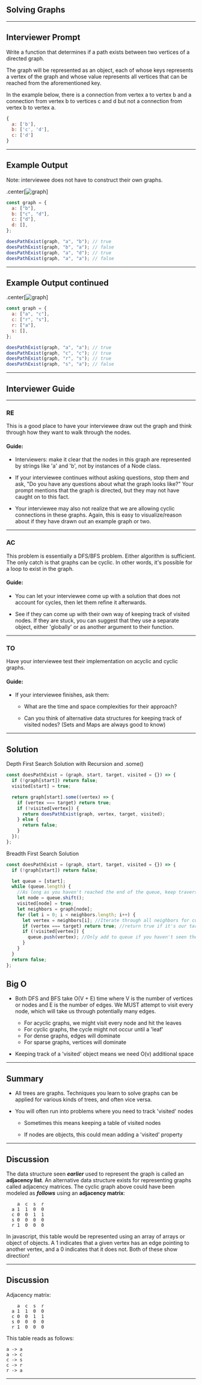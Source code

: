 ## Solving Graphs

---

## Interviewer Prompt

Write a function that determines if a path exists between two vertices of a directed graph.

The graph will be represented as an object, each of whose keys represents a vertex of the graph and whose value represents all vertices that can be reached from the aforementioned key.

In the example below, there is a connection from vertex a to vertex b and a connection from vertex b to vertices c and d but not a connection from vertex b to vertex a.

```javascript
{
  a: ['b'],
  b: ['c', 'd'],
  c: ['d']
}
```

---

## Example Output

Note: interviewee does not have to construct their own graphs.

.center[![graph](https://i.imgur.com/uqyXmfh.png)]

```javascript
const graph = {
  a: ["b"],
  b: ["c", "d"],
  c: ["d"],
  d: [],
};

doesPathExist(graph, "a", "b"); // true
doesPathExist(graph, "b", "a"); // false
doesPathExist(graph, "a", "d"); // true
doesPathExist(graph, "a", "a"); // false
```

---

## Example Output continued

.center[![graph](https://i.imgur.com/ehvb9qx.png)]

```javascript
const graph = {
  a: ["a", "c"],
  c: ["r", "s"],
  r: ["a"],
  s: [],
};

doesPathExist(graph, "a", "a"); // true
doesPathExist(graph, "c", "c"); // true
doesPathExist(graph, "r", "s"); // true
doesPathExist(graph, "s", "a"); // false
```

---

## Interviewer Guide

---

### RE

This is a good place to have your interviewee draw out the graph and think through how they want to walk through the nodes.

#### Guide:

- Interviewers: make it clear that the nodes in this graph are represented by strings like 'a' and 'b', not by instances of a Node class.

- If your interviewee continues without asking questions, stop them and ask, "Do you have any questions about what the graph looks like?" Your prompt mentions that the graph is directed, but they may not have caught on to this fact.

- Your interviewee may also not realize that we are allowing cyclic connections in these graphs. Again, this is easy to visualize/reason about if they have drawn out an example graph or two.

---

### AC

This problem is essentially a DFS/BFS problem. Either algorithm is sufficient. The only catch is that graphs can be cyclic. In other words, it's possible for a loop to exist in the graph.

#### Guide:

- You can let your interviewee come up with a solution that does not account for cycles, then let them refine it afterwards.

- See if they can come up with their own way of keeping track of visited nodes. If they are stuck, you can suggest that they use a separate object, either 'globally' or as another argument to their function.

---

### TO

Have your interviewee test their implementation on acyclic and cyclic graphs.

#### Guide:

- If your interviewee finishes, ask them:

  - What are the time and space complexities for their approach?

  - Can you think of alternative data structures for keeping track of visited nodes? (Sets and Maps are always good to know)

---

## Solution

Depth First Search Solution with Recursion and .some()

```javascript
const doesPathExist = (graph, start, target, visited = {}) => {
  if (!graph[start]) return false;
  visited[start] = true;

  return graph[start].some((vertex) => {
    if (vertex === target) return true;
    if (!visited[vertex]) {
      return doesPathExist(graph, vertex, target, visited);
    } else {
      return false;
    }
  });
};
```

Breadth First Search Solution

```javascript
const doesPathExist = (graph, start, target, visited = {}) => {
  if (!graph[start]) return false;

  let queue = [start];
  while (queue.length) {
    //As long as you haven't reached the end of the queue, keep traversing graph
    let node = queue.shift();
    visited[node] = true;
    let neighbors = graph[node];
    for (let i = 0; i < neighbors.length; i++) {
      let vertex = neighbors[i]; //Iterate through all neighbors for current node
      if (vertex === target) return true; //return true if it's our target
      if (!visited[vertex]) {
        queue.push(vertex); //Only add to queue if you haven't seen the node before
      }
    }
  }
  return false;
};
```

## Big O

- Both DFS and BFS take O(V + E) time where V is the number of vertices or nodes and E is the number of edges. We MUST attempt to visit every node, which will take us through potentially many edges.

  - For acyclic graphs, we might visit every node and hit the leaves
  - For cyclic graphs, the cycle might not occur until a 'leaf'
  - For dense graphs, edges will dominate
  - For sparse graphs, vertices will dominate

- Keeping track of a 'visited' object means we need O(v) additional space

---

## Summary

- All trees are graphs. Techniques you learn to solve graphs can be applied for various kinds of trees, and often vice versa.

- You will often run into problems where you need to track 'visited' nodes

  - Sometimes this means keeping a table of visited nodes

  - If nodes are objects, this could mean adding a 'visited' property

---

## Discussion

The data structure seen **_earlier_** used to represent the graph is called an **adjacency list**. An alternative data structure exists for representing graphs called adjacency matrices. The cyclic graph above could have been modeled as **_follows_** using an **adjacency matrix**:

        a  c  s  r
      a 1  1  0  0
      c 0  0  1  1
      s 0  0  0  0
      r 1  0  0  0

In javascript, this table would be represented using an array of arrays or object of objects. A 1 indicates that a given vertex has an edge pointing to another vertex, and a 0 indicates that it does not. Both of these show direction!

---

## Discussion

Adjacency matrix:

        a  c  s  r
      a 1  1  0  0
      c 0  0  1  1
      s 0  0  0  0
      r 1  0  0  0

This table reads as follows:<br>

`a -> a`<br>
`a -> c`<br>
`c -> s`<br>
`c -> r`<br>
`r -> a`

---
